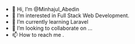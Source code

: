 - 👋 Hi, I’m @Minhajul_Abedin
- 👀 I’m interested in Full Stack Web Development.
- 🌱 I’m currently learning Laravel
- 💞️ I’m looking to collaborate on ...
- 📫 How to reach me .

<!---
Minhajul99/Minhajul99 is a ✨ special ✨ repository because its `README.md` (this file) appears on your GitHub profile.
You can click the Preview link to take a look at your changes.
--->
